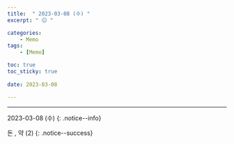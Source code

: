 ```yaml
---
title:  " 2023-03-08 (수) "
excerpt: " 😐 "

categories:
    - Memo
tags:
    - [Memo]

toc: true
toc_sticky: true
 
date: 2023-03-08

---
```

- - -

2023-03-08 (수)
{: .notice--info}


 돈 , 약 (2) 
{: .notice--success}

<!-- {: .notice}
{: .notice--primary}
{: .notice--info}
{: .notice--warnig}
{: .notice--success}
{: .notice--danger} 
😄 😐 
-->